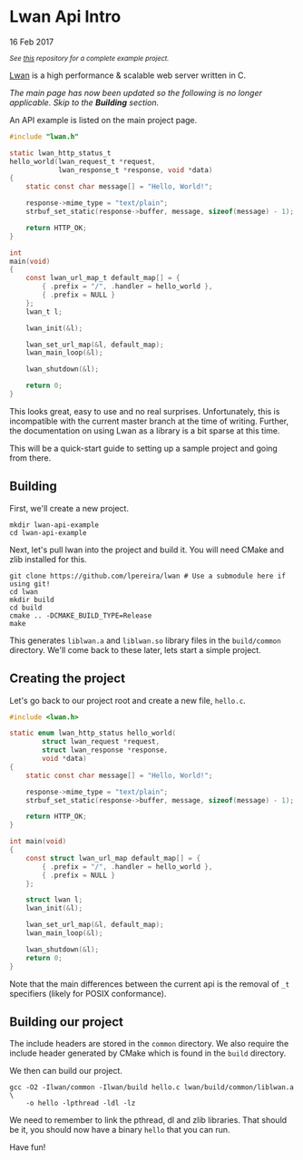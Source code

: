 # Lwan Api Intro
<div class="published"><time datetime="2017-02-16">16 Feb 2017</time></div>

*<small>See [this](https://github.com/tiehuis/lwan-api-example) repository for
a complete example project.</small>*

[Lwan](https://lwan.ws/) is a high performance & scalable web server written in
C.

*The main page has now been updated so the following is no longer applicable.
Skip to the **Building** section.*

An API example is listed on the main project page.

```c
#include "lwan.h"

static lwan_http_status_t
hello_world(lwan_request_t *request,
            lwan_response_t *response, void *data)
{
    static const char message[] = "Hello, World!";

    response->mime_type = "text/plain";
    strbuf_set_static(response->buffer, message, sizeof(message) - 1);

    return HTTP_OK;
}

int
main(void)
{
    const lwan_url_map_t default_map[] = {
        { .prefix = "/", .handler = hello_world },
        { .prefix = NULL }
    };
    lwan_t l;

    lwan_init(&l);

    lwan_set_url_map(&l, default_map);
    lwan_main_loop(&l);

    lwan_shutdown(&l);

    return 0;
}
```

This looks great, easy to use and no real surprises. Unfortunately, this is
incompatible with the current master branch at the time of writing. Further,
the documentation on using Lwan as a library is a bit sparse at this time.

This will be a quick-start guide to setting up a sample project and going from
there.

## Building

First, we'll create a new project.

```text
mkdir lwan-api-example
cd lwan-api-example
```

Next, let's pull lwan into the project and build it. You will need CMake and
zlib installed for this.

```text
git clone https://github.com/lpereira/lwan # Use a submodule here if using git!
cd lwan
mkdir build
cd build
cmake .. -DCMAKE_BUILD_TYPE=Release
make
```

This generates `liblwan.a` and `liblwan.so` library files in the `build/common`
directory. We'll come back to these later, lets start a simple project.

## Creating the project

Let's go back to our project root and create a new file, `hello.c`.

```c
#include <lwan.h>

static enum lwan_http_status hello_world(
        struct lwan_request *request,
        struct lwan_response *response,
        void *data)
{
    static const char message[] = "Hello, World!";

    response->mime_type = "text/plain";
    strbuf_set_static(response->buffer, message, sizeof(message) - 1);

    return HTTP_OK;
}

int main(void)
{
    const struct lwan_url_map default_map[] = {
        { .prefix = "/", .handler = hello_world },
        { .prefix = NULL }
    };

    struct lwan l;
    lwan_init(&l);

    lwan_set_url_map(&l, default_map);
    lwan_main_loop(&l);

    lwan_shutdown(&l);
    return 0;
}
```

Note that the main differences between the current api is the removal of `_t`
specifiers (likely for POSIX conformance).

## Building our project

The include headers are stored in the `common` directory. We also require the
include header generated by CMake which is found in the `build` directory.

We then can build our project.

```
gcc -O2 -Ilwan/common -Ilwan/build hello.c lwan/build/common/liblwan.a \
    -o hello -lpthread -ldl -lz
```

We need to remember to link the pthread, dl and zlib libraries. That should be
it, you should now have a binary `hello` that you can run.

Have fun!
